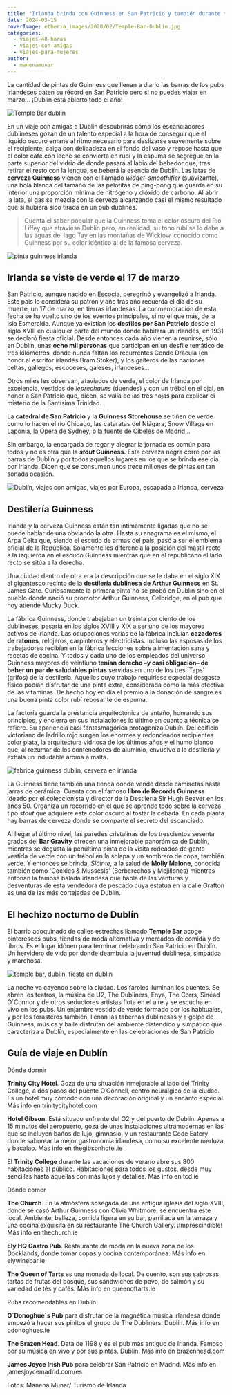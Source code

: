 ```yaml
---
title: "Irlanda brinda con Guinness en San Patricio y también durante todo el año"
date: 2024-03-15
coverImage: etheria_images/2020/02/Temple-Bar-Dublin.jpg
categories: 
  - viajes-48-horas
  - viajes-con-amigas
  - viajes-para-mujeres
author: 
  - manenamunar
---
```


La cantidad de pintas de Guinness que llenan a diario las barras de los pubs irlandeses 
baten su récord en San Patricio pero si no puedes viajar en marzo... ¡Dublín está 
abierto todo el año! 

![Temple Bar dublin](etheria_images/2020/02/Temple-Bar-Dublin-900x600.jpg "Temple Bar de Dublín. © Rob Durston/ Turismo Irlanda")

En un viaje con amigas a Dublín descubrirás cómo los escanciadores dublineses gozan de 
un talento especial a la hora de conseguir que el líquido oscuro emane al ritmo 
necesario para deslizarse suavemente sobre el recipiente, caiga con delicadeza en el 
fondo del vaso y repose hasta que el color café con leche se convierta en rubí y la 
espuma se segregue en la parte superior del vidrio de donde pasará al labio del bebedor 
que, tras retirar el resto con la lengua, se beberá la esencia de Dublín. Las latas de 
**cerveza Guinness** vienen con el llamado _widget–smoothifier_ (suavizante), una bola 
blanca del tamaño de las pelotitas de ping-pong que guarda en su interior una proporción 
mínima de nitrógeno y dióxido de carbono. Al abrir la lata, el gas se mezcla con la 
cerveza alcanzando casi el mismo resultado que si hubiera sido tirada en un pub 
dublinés. 

> Cuenta el saber popular que la Guinness toma el color oscuro del Río Liffey que 
> atraviesa Dublín pero, en realidad, su tono rubí se lo debe a las aguas del lago Tay en 
> las montañas de Wicklow, conocido como Guinness por su color idéntico al de la famosa 
> cerveza. 

![pinta guinness irlanda](etheria_images/2019/02/Dublin-Rostrevor-Inn.jpg "Pinta de Guinness en el pub The Rostrevor Inn.")

## Irlanda se viste de verde el 17 de marzo

San Patricio, aunque nacido en Escocia, peregrinó y evangelizó a Irlanda. Este país lo 
considera su patrón y año tras año recuerda el día de su muerte, un 17 de marzo, en 
tierras irlandesas. La conmemoración de esta fecha se ha vuelto uno de los eventos 
principales, si no el que más, de la Isla Esmeralda. Aunque ya existían los **desfiles 
por San Patricio** desde el siglo XVIII en cualquier parte del mundo donde habitara un 
irlandés, en 1931 se declaró fiesta oficial. Desde entonces cada año vienen a reunirse, 
sólo en Dublín, unas **ocho mil personas** que participan en un desfile temático de tres 
kilómetros, donde nunca faltan los recurrentes Conde Drácula (en honor al escritor 
irlandés Bram Stoker), y los gaiteros de las naciones celtas, gallegos, escoceses, 
galeses, irlandeses… 

Otros miles les observan, ataviados de verde, el color de Irlanda por excelencia, 
vestidos de _leprechauns_ (duendes) y con un trébol en el ojal, en honor a San Patricio 
que, dicen, se valía de las tres hojas para explicar el misterio de la Santísima 
Trinidad. 

La **catedral de San Patricio** y la **Guinness Storehouse** se tiñen de verde como lo 
hacen el río Chicago, las cataratas del Niágara, Snow Village en Laponia, la Opera de 
Sydney, o la fuente de Cibeles de Madrid... 

Sin embargo, la encargada de regar y alegrar la jornada es común para todos y no es otra 
que la **_stout_ Guinness.** Esta cerveza negra corre por las barras de Dublín y por 
todos aquellos lugares en los que se brinda ese día por Irlanda. Dicen que se consumen 
unos trece millones de pintas en tan sonada ocasión. 

![Dublín, viajes con amigas, viajes por Europa, escapada a Irlanda, cerveza](etheria_images/2019/02/Irlanda-Guiness-bar.jpg "Bar Gravity de la destilería Guinness.")

## Destilería Guinness

Irlanda y la cerveza Guinness están tan íntimamente ligadas que no se puede hablar de 
una obviando la otra. Hasta su anagrama es el mismo, el Arpa Celta que, siendo el escudo 
de armas del país, pasó a ser el emblema oficial de la República. Solamente les 
diferencia la posición del mástil recto a la izquierda en el escudo Guinness mientras 
que en el republicano el lado recto se sitúa a la derecha. 

Una ciudad dentro de otra era la descripción que se le daba en el siglo XIX al 
gigantesco recinto de la **destilería dublinesa de Arthur Guinness** en St. James Gate. 
Curiosamente la primera pinta no se probó en Dublín sino en el pueblo donde nació su 
promotor Arthur Guinness, Celbridge, en el pub que hoy atiende Mucky Duck. 

La fábrica Guinness, donde trabajaban un treinta por ciento de los dublineses, pasaría 
en los siglos XVIII y XIX a ser uno de los mayores activos de Irlanda. Las ocupaciones 
varias de la fábrica incluían **cazadores de ratones**, relojeros, carpinteros y 
electricistas. Incluso las esposas de los trabajadores recibían en la fábrica lecciones 
sobre alimentación sana y recetas de cocina. Y todos y cada uno de los empleados del 
universo Guinness mayores de veintiuno **tenían derecho –y casi obligación– de beber un 
par de saludables pintas** servidas en uno de los tres 'Taps' (grifos) de la destilería. 
Aquellos cuyo trabajo requiriese especial desgaste físico podían disfrutar de una pinta 
extra, considerada como la más efectiva de las vitaminas. De hecho hoy en día el premio 
a la donación de sangre es una buena pinta color rubí rebosante de espuma. 

La factoría guarda la prestancia arquitectónica de antaño, honrando sus principios, y 
encierra en sus instalaciones lo último en cuanto a técnica se refiere. Su apariencia 
casi fantasmagórica protagoniza Dublín. Del edificio victoriano de ladrillo rojo surgen 
los enormes y redondeados recipientes color plata, la arquitectura vidriosa de los 
últimos años y el humo blanco que, al rezumar de los contenedores de aluminio, envuelve 
a la destilería y exhala un indudable aroma a malta. 

![fabrica guinness dublin, cerveza en irlanda](etheria_images/2019/02/Dublin-Guinness-Storehouse.jpg "Destilería Guinness en Dublín.")

La Guinness tiene también una tienda donde vende desde camisetas hasta jarras de 
cerámica. Cuenta con el famoso **libro de Records Guinness** ideado por el coleccionista 
y director de la Destilería Sir Hugh Beaver en los años 50. Organiza un recorrido en el 
que se aprende todo sobre la cerveza tipo _stout_ que adquiere este color oscuro al 
tostar la cebada. En cada planta hay barras de cerveza donde se comparte el secreto del 
escanciado. 

Al llegar al último nivel, las paredes cristalinas de los trescientos sesenta grados del 
**Bar Gravity** ofrecen una inmejorable panorámica de Dublín, mientras se degusta la 
penúltima pinta de la visita rodeados de gente vestida de verde con un trébol en la 
solapa y un sombrero de copa, también verde. Y entonces se brinda, _Sláinte,_ a la salud 
de **Molly Malone**, conocida también como 'Cockles & Mussesls' (Berberechos y 
Mejillones) mientras entonan la famosa balada irlandesa que habla de las venturas y 
desventuras de esta vendedora de pescado cuya estatua en la calle Grafton es una de las 
más cortejadas de Dublín. 

## El hechizo nocturno de Dublín

El barrio adoquinado de calles estrechas llamado **Temple Bar** acoge pintorescos pubs, 
tiendas de moda alternativa y mercados de comida y de libros. Es el lugar idóneo para 
terminar celebrando San Patricio en Dublín. Un hervidero de vida por donde deambula la 
juventud dublinesa, simpática y marchosa. 

![temple bar, dublin, fiesta en dublin](etheria_images/2019/02/Temple-Bar-Dublin.jpg "En la zona de The Temple Bar se sitúan los pubs más animados de Dublín.")

La noche va cayendo sobre la ciudad. Los faroles iluminan los puentes. Se abren los 
teatros, la música de U2, The Dubliners, Enya, The Corrs, Sinéad O´Connor y de otros 
seductores artistas flota en el aire y se escucha en vivo en los pubs. Un enjambre 
vestido de verde formado por los habituales, y por los forasteros también, llenan las 
tabernas dublinesas y a golpe de Guinness, música y baile disfrutan del ambiente 
distendido y simpático que caracteriza a Dublín, especialmente en las celebraciones de 
San Patricio. 

## Guía de viaje en Dublín

Dónde dormir 

**Trinity City Hotel**. Goza de una situación inmejorable al lado del Trinity College, a 
dos pasos del puente O’Connell, centro neurálgico de la ciudad. Es un hotel muy cómodo 
con una decoración original y un encanto especial. Más info en trinitycityhotel.com 

**Hotel Gibson**. Está situado enfrente del O2 y del puerto de Dublín. Apenas a 15 
minutos del aeropuerto, goza de unas instalaciones ultramodernas en las que se incluyen 
baños de lujo, gimnasio, y un restaurante Code Eatery donde saborear la mejor 
gastronomía irlandesa, como su excelente merluza y bacalao. Más info en 
thegibsonhotel.ie 

El **Trinity College** durante las vacaciones de verano abre sus 800 habitaciones al 
público. Habitaciones para todos los gustos, desde muy sencillas hasta aquellas con más 
lujos y detalles. Más info en tcd.ie 

Dónde comer 

**The Church**. En la atmósfera sosegada de una antigua iglesia del siglo XVIII, donde 
se casó Arthur Guinness con Olivia Whitmore, se encuentra este local. Ambiente, belleza, 
comida ligera en su bar, parrillada en la terraza y una cocina exquisita en su 
restaurante The Church Gallery. ¡Imprescindible! Más info en thechurch.ie 

**Ely HQ Gastro Pub**. Restaurante de moda en la nueva zona de los Docklands, donde 
tomar copas y cocina contemporánea. Más info en elywinebar.ie 

**The Queen of Tarts** es una monada de local. De cuento, son sus sabrosas tartas de 
frutas del bosque, sus sándwiches de pavo, de salmón y su variedad de tés y cafés. Más 
info en queenoftarts.ie 

Pubs recomendables en Dublín 

**O\`Donoghue´s Pub** para disfrutar de la magnética música irlandesa donde empezó a 
hacer sus pinitos el grupo de The Dubliners. Dublín. Más info en odonoghues.ie 

**The Brazen Head**. Data de 1198 y es el pub más antiguo de Irlanda. Famoso por su 
música en vivo y por sus pintas. Dublín. Más info en brazenhead.com 

**James Joyce Irish Pub** para celebrar San Patricio en Madrid. Más info en 
jamesjoycemadrid.com/es 

Fotos: Manena Munar/ Turismo de Irlanda
